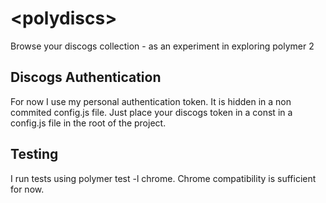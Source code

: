 # \<polydiscs\>

Browse your discogs collection - as an experiment in exploring polymer 2

## Discogs Authentication
For now I use my personal authentication token. It is hidden in a non commited config.js file. Just place your discogs token in a const in a config.js file in the root of the project.

## Testing
I run tests using polymer test -l chrome. Chrome compatibility is sufficient for now.